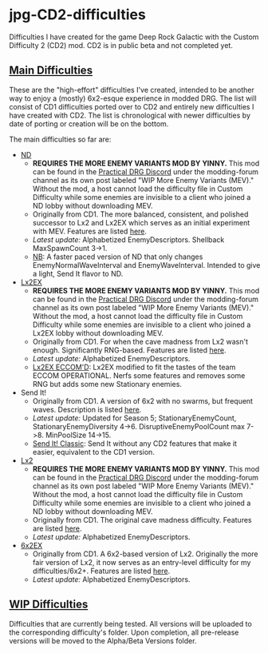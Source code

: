 # jpg-CD2-difficulties
 Difficulties I have created for the game Deep Rock Galactic with the Custom Difficulty 2 (CD2) mod. CD2 is in public beta and not completed yet.

## [Main Difficulties](https://github.com/pH-JPEG/jpg-CD2-difficulties/tree/main/Main%20Difficulties)
These are the "high-effort" difficulties I've created, intended to be another way to enjoy a (mostly) 6x2-esque experience in modded DRG. The list will consist of CD1 difficulties ported over to CD2 and entirely new difficulties I have created with CD2. The list is chronological with newer difficulties by date of porting or creation will be on the bottom.

The main difficulties so far are:
- [ND](https://github.com/pH-JPEG/jpg-CD2-difficulties/blob/main/Main%20Difficulties/ND/ND.json)
  - **REQUIRES THE MORE ENEMY VARIANTS MOD BY YINNY.** This mod can be found in the [Practical DRG Discord](https://discord.gg/hFkqMXPBzA) under the modding-forum channel as its own post labeled "WIP More Enemy Variants (MEV)." Without the mod, a host cannot load the difficulty file in Custom Difficulty while some enemies are invisible to a client who joined a ND lobby without downloading MEV.
  - Originally from CD1. The more balanced, consistent, and polished successor to Lx2 and Lx2EX which serves as an initial experiment with MEV. Features are listed [here](https://github.com/pH-JPEG/jpg-CD2-difficulties/blob/main/Main%20Difficulties/ND/ND%20Features.txt).
  - *Latest update:* Alphabetized EnemyDescriptors. Shellback MaxSpawnCount 3->1.
  - [NB](https://github.com/pH-JPEG/jpg-CD2-difficulties/blob/main/Main%20Difficulties/ND/NB.json): A faster paced version of ND that only changes EnemyNormalWaveInterval and EnemyWaveInterval. Intended to give a light, Send It flavor to ND.
- [Lx2EX](https://github.com/pH-JPEG/jpg-CD2-difficulties/blob/main/Main%20Difficulties/Lx2EX/Lx2EX.json)
  - **REQUIRES THE MORE ENEMY VARIANTS MOD BY YINNY.** This mod can be found in the [Practical DRG Discord](https://discord.gg/hFkqMXPBzA) under the modding-forum channel as its own post labeled "WIP More Enemy Variants (MEV)." Without the mod, a host cannot load the difficulty file in Custom Difficulty while some enemies are invisible to a client who joined a Lx2EX lobby without downloading MEV.
  - Originally from CD1. For when the cave madness from Lx2 wasn't enough. Significantly RNG-based. Features are listed [here](https://github.com/pH-JPEG/jpg-CD2-difficulties/blob/main/Main%20Difficulties/Lx2EX/Lx2EX%20Features.txt).
  - *Latest update:* Alphabetized EnemyDescriptors.
  - [Lx2EX ECCOM'D](https://github.com/pH-JPEG/jpg-CD2-difficulties/blob/main/Main%20Difficulties/Lx2EX/Lx2EX%20ECCOM'D.json): Lx2EX modified to fit the tastes of the team ECCOM OPERATIONAL. Nerfs some features and removes some RNG but adds some new Stationary enemies.
- Send It!
  - Originally from CD1. A version of 6x2 with no swarms, but frequent waves. Description is listed [here](https://github.com/pH-JPEG/jpg-CD2-difficulties/blob/main/Main%20Difficulties/Send%20It!/Send%20It!%20Features.txt).
  - *Latest update:* Updated for Season 5; StationaryEnemyCount, StationaryEnemyDiversity 4->6. DisruptiveEnemyPoolCount max 7->8. MinPoolSize 14->15.
  - [Send It! Classic](https://github.com/pH-JPEG/jpg-CD2-difficulties/blob/main/Main%20Difficulties/Send%20It!/Send%20It!%20Classic.json): Send It without any CD2 features that make it easier, equivalent to the CD1 version.
- [Lx2](https://github.com/pH-JPEG/jpg-CD2-difficulties/blob/main/Main%20Difficulties/Lx2/Lx2.json)
  - **REQUIRES THE MORE ENEMY VARIANTS MOD BY YINNY.** This mod can be found in the [Practical DRG Discord](https://discord.gg/hFkqMXPBzA) under the modding-forum channel as its own post labeled "WIP More Enemy Variants (MEV)." Without the mod, a host cannot load the difficulty file in Custom Difficulty while some enemies are invisible to a client who joined a ND lobby without downloading MEV.
  - Originally from CD1. The original cave madness difficulty. Features are listed [here](https://github.com/pH-JPEG/jpg-CD2-difficulties/blob/main/Main%20Difficulties/Lx2/Lx2%20Features.txt).
  - *Latest update:* Alphabetized EnemyDescriptors.
- [6x2EX](https://github.com/pH-JPEG/jpg-CD2-difficulties/blob/main/Main%20Difficulties/6x2EX/6x2EX.json)
  - Originally from CD1. A 6x2-based version of Lx2. Originally the more fair version of Lx2, it now serves as an entry-level difficulty for my difficulties/6x2+. Features are listed [here](https://github.com/pH-JPEG/jpg-CD2-difficulties/blob/main/Main%20Difficulties/6x2EX/6x2EX%20Features.txt).
  - *Latest update:* Alphabetized EnemyDescriptors.

## [WIP Difficulties](https://github.com/pH-JPEG/jpg-CD2-difficulties/tree/main/WIP%20Difficulties)
Difficulties that are currently being tested. All versions will be uploaded to the corresponding difficulty's folder. Upon completion, all pre-release versions will be moved to the Alpha/Beta Versions folder.